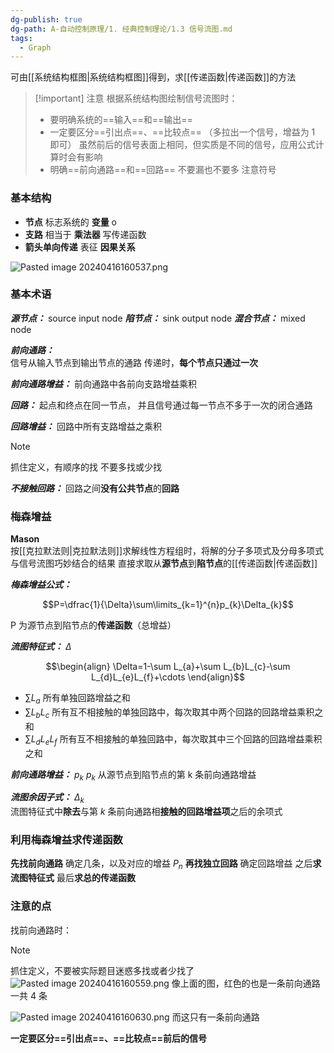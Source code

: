```yaml
---
dg-publish: true
dg-path: A-自动控制原理/1. 经典控制理论/1.3 信号流图.md
tags:
  - Graph
---
```

可由[[系统结构框图\|系统结构框图]]得到，求[[传递函数\|传递函数]]的方法

>[!important] 注意
>根据系统结构图绘制信号流图时：
>- 要明确系统的==输入==和==输出==
>- 一定要区分==引出点==、==比较点==
>	（多拉出一个信号，增益为 1 即可）
>	虽然前后的信号表面上相同，但实质是不同的信号，应用公式计算时会有影响
>- 明确==前向通路==和==回路==
>	不要漏也不要多
>	注意符号
### 基本结构
- **节点**    标志系统的    **变量**    o
- **支路**     相当于      **乘法器**    写传递函数
- **箭头单向传递**    表征   **因果关系**

![Pasted image 20240416160537.png](/img/user/Functional%20files/Photo%20Resources/Pasted%20image%2020240416160537.png)
### 基本术语
***源节点：***      source   input node
***陷节点：***      sink  output node
***混合节点：***  mixed node

***前向通路：***    
信号从输入节点到输出节点的通路
传递时，**每个节点只通过一次**

***前向通路增益：***
前向通路中各前向支路增益乘积

***回路：***
起点和终点在同一节点，
并且信号通过每一节点不多于一次的闭合通路

***回路增益：***
回路中所有支路增益之乘积

>[!note] 
>抓住定义，有顺序的找
>不要多找或少找

***不接触回路：***
回路之间**没有公共节点**的**回路**

### 梅森增益
**Mason**  
按[[克拉默法则\|克拉默法则]]求解线性方程组时，将解的分子多项式及分母多项式与信号流图巧妙结合的结果
直接求取从**源节点**到**陷节点**的[[传递函数\|传递函数]]

***梅森增益公式：***

$$P=\dfrac{1}{\Delta}\sum\limits_{k=1}^{n}p_{k}\Delta_{k}$$

P 为源节点到陷节点的**传递函数**（总增益）


***流图特征式：***  $\Delta$

$$\begin{align}
\Delta=1-\sum L_{a}+\sum L_{b}L_{c}-\sum L_{d}L_{e}L_{f}+\cdots
\end{align}$$


-  $\sum L_{a}$   所有单独回路增益之和
-  $\sum L_{b}L_{c}$  所有互不相接触的单独回路中，每次取其中两个回路的回路增益乘积之和
-  $\sum L_{d}L_{e}L_{f}$  所有互不相接触的单独回路中，每次取其中三个回路的回路增益乘积之和

***前向通路增益：***   $p_{k}$
$p_{k}$  从源节点到陷节点的第 k 条前向通路增益

***流图余因子式：***  $\Delta_{k}$  
流图特征式中**除去**与第 $k$ 条前向通路相**接触的回路增益项**之后的余项式

### 利用梅森增益求传递函数
**先找前向通路**
	确定几条，以及对应的增益 $P_{n}$
**再找独立回路**
	确定回路增益
之后**求流图特征式**
最后**求总的传递函数**

### 注意的点
找前向通路时：

>[!note] 
>抓住定义，不要被实际题目迷惑多找或者少找了
>![Pasted image 20240416160559.png](/img/user/Functional%20files/Photo%20Resources/Pasted%20image%2020240416160559.png)
> 像上面的图，红色的也是一条前向通路
> 一共 4 条
> 
> ![Pasted image 20240416160630.png](/img/user/Functional%20files/Photo%20Resources/Pasted%20image%2020240416160630.png)
> 而这只有一条前向通路


**一定要区分==引出点==、==比较点==前后的信号**



